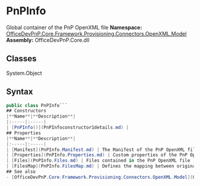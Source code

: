 # PnPInfo
Global container of the PnP OpenXML file
**Namespace:** [OfficeDevPnP.Core.Framework.Provisioning.Connectors.OpenXML.Model](OfficeDevPnP.Core.Framework.Provisioning.Connectors.OpenXML.Model.md)
**Assembly:** OfficeDevPnP.Core.dll
## Classes
System.Object
## Syntax
```C#
public class PnPInfo```
## Constructors
|**Name**|**Description**|
|:-----|:-----|
| [PnPInfo()](PnPInfoconstructor1details.md) | 
## Properties
|**Name**|**Description**|
|:-----|:-----|
| [Manifest](PnPInfo.Manifest.md) | The Manifest of the PnP OpenXML file
| [Properties](PnPInfo.Properties.md) | Custom properties of the PnP OpenXML file
| [Files](PnPInfo.Files.md) | Files contained in the PnP OpenXML file
| [FilesMap](PnPInfo.FilesMap.md) | Defines the mapping between original file names and OpenXML file names
## See also
- [OfficeDevPnP.Core.Framework.Provisioning.Connectors.OpenXML.Model](OfficeDevPnP.Core.Framework.Provisioning.Connectors.OpenXML.Model.md)
